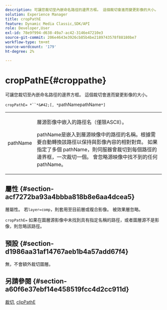 ```yaml
---
description: 可讓您裁切至內嵌命名路徑的邊界方框。 這個裁切會進而變更影像的大小。
solution: Experience Manager
title: cropPathE
feature: Dynamic Media Classic,SDK/API
role: Developer,User
exl-id: 78e9f994-d638-49a7-ac42-3146e47210e3
source-git-commit: 206e4643e3926cb85b4be2189743578f88180be7
workflow-type: tm+mt
source-wordcount: '179'
ht-degree: 2%

---
```


# cropPathE{#croppathe}

可讓您裁切至內嵌命名路徑的邊界方框。 這個裁切會進而變更影像的大小。

`cropPathE= *``*&#42;[, *`pathNamepathName`*]`

<table id="table_598304852E844456AB3AC9FF1F178B71"> 
 <tbody> 
  <tr> 
   <td colname="col1"> <p><span class="codeph"><span class="varname"> pathName</span></span> </p> </td> 
   <td colname="col2"> <p>層源影像中嵌入的路徑名（僅限ASCII）。 </p> <p> <span class="codeph"><span class="varname"> </span></span> pathName是嵌入到層源映像中的路徑的名稱。根據需要自動轉換該路徑以保持與影像內容的相對對齊。 如果指定了多個<span class="codeph"><span class="varname"> pathName</span></span>，則伺服器會裁切到每個路徑的邊界框，一次裁切一個。 會忽略源映像中找不到的任何<span class="codeph"><span class="varname"> pathName</span></span>。 </p> </td> 
  </tr> 
 </tbody> 
</table>

## 屬性 {#section-acf7272ba93a4bbba818b8e6aa4dcea5}

層屬性。 若`layer=comp`，則套用至目前層或複合影像。 被效果層忽略。

`cropPathE=` 如果在圖層源影像中未找到具有指定名稱的路徑，或者圖層源不是影像，則忽略該路徑。

## 預設 {#section-d1986aa31af14767aeb1b4a57add67f4}

無，不會額外裁切圖層。

## 另請參閱 {#section-a60f6e37ebf14e458519fcc4d2cc911d}

[裁切](../../../../../is-api/http-ref/image-serving-api-ref/c-http-protocol-reference/c-command-reference/r-crop.md#reference-6fd0f6399966446ab4425ce050572eab),  [clipPathE](../../../../../is-api/http-ref/image-serving-api-ref/c-http-protocol-reference/c-command-reference/r-clippath.md#reference-8139b1b52dc54749b51b109521ddf83d)
